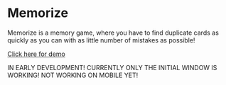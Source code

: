 # Memorize
Memorize is a memory game, where you have to find duplicate cards as quickly as you can with as little number of mistakes as possible!

<a href="https://alexkazar11.github.io/Memorize/">Click here for demo</a>

IN EARLY DEVELOPMENT! CURRENTLY ONLY THE INITIAL WINDOW IS WORKING! NOT WORKING ON MOBILE YET!

